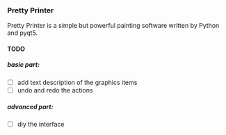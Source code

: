 ### Pretty Printer


Pretty Printer is a simple but powerful painting software written by Python and pyqt5.

#### TODO
##### basic part:
- [ ] add text description of the graphics items
- [ ] undo and redo the actions
##### advanced part:
- [ ] diy the interface
